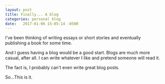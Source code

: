 ```yaml
---
layout: post
title: Finally... A blog
categories: personal blog
date:   2017-01-06 15:05:14 -0500
---
```


 
 I've been thinking of writing essays or short stories and eventually publishing a book for some time.
 
 And I guess having a blog would be a good start. Blogs are much more casual, after all. I can write whatever I like and pretend someone will read it.
 
 The fact is, I probably can't even write great blog posts. 
 
 So...This is it.
 